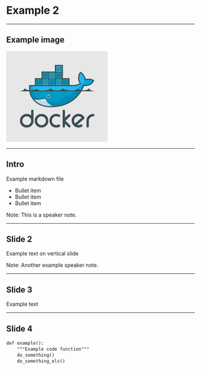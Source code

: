 # Example 2

---

## Example image

![Docker Logo](images/small_v.png)

---

## Intro

Example markdown file

- Bullet item
- Bullet item
- Bullet item

Note: This is a speaker note.

----

## Slide 2

Example text on vertical slide

Note: Another example speaker note.

---

## Slide 3

Example text

---

## Slide 4

```
def example():
    """Example code function"""
    do_something()
    do_something_els()
```
